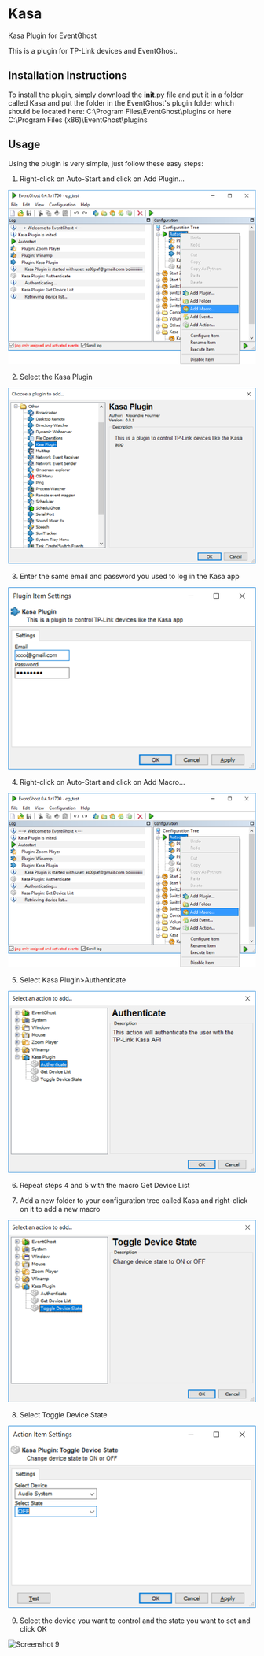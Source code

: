# Kasa
Kasa Plugin for EventGhost

This is a plugin for TP-Link devices and EventGhost. 

## Installation Instructions
To install the plugin, simply download the [__init__.py](https://github.com/as00paf/Kasa/blob/master/__init__.py) file and put it in a folder called Kasa and put the folder in the EventGhost's plugin folder which should be located here:
C:\Program Files\EventGhost\plugins
or here
C:\Program Files (x86)\EventGhost\plugins

## Usage
Using the plugin is very simple, just follow these easy steps:

1. Right-click on Auto-Start and click on Add Plugin...

![Screenshot 1](https://github.com/as00paf/Kasa/blob/master/screenshots/ps1.png "Screenshot 1")

2. Select the Kasa Plugin

![Screenshot 2](https://github.com/as00paf/Kasa/blob/master/screenshots/ps2.png "Screenshot 2")

3. Enter the same email and password you used to log in the Kasa app

![Screenshot 3](https://github.com/as00paf/Kasa/blob/master/screenshots/ps3.png "Screenshot 3")

4. Right-click on Auto-Start and click on Add Macro...

![Screenshot 4](https://github.com/as00paf/Kasa/blob/master/screenshots/ps1.png "Screenshot 4")

5. Select Kasa Plugin>Authenticate

![Screenshot 5](https://github.com/as00paf/Kasa/blob/master/screenshots/ps5.png "Screenshot 5")

6. Repeat steps 4 and 5 with the macro Get Device List

7. Add a new folder to your configuration tree called Kasa and right-click on it to add a new macro

![Screenshot 7](https://github.com/as00paf/Kasa/blob/master/screenshots/ps7.png "Screenshot 7")

8. Select Toggle Device State

![Screenshot 8](https://github.com/as00paf/Kasa/blob/master/screenshots/ps8.png "Screenshot 8")

9. Select the device you want to control and the state you want to set and click OK

![Screenshot 9](https://github.com/as00paf/Kasa/blob/master/screenshots/ps9.png "Screenshot 9")
